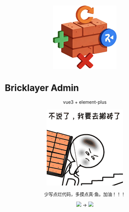 <p align="center">
  <img width="200px" src="public/logo.png" />
</p>

# Bricklayer Admin

<p align="center">vue3 + element-plus</p>

<p align="center">
  <img width="240px" src="public/Bricklaying.GIF" />
</p>

<p align="center">少写点烂代码，多摸点真·鱼。加油！！！</p>

<p align="center">
  <img width="240px" src="public/slow.GIF" /> -> <img width="240px" src="public/fast.GIF" />
</p>

